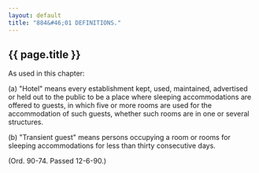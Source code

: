 ```yaml
---
layout: default 
title: "884&#46;01 DEFINITIONS."
---
```


{{ page.title }}
----------------

As used in this chapter:

​(a) "Hotel" means every establishment kept, used, maintained,
advertised or held out to the public to be a place where sleeping
accommodations are offered to guests, in which five or more rooms are
used for the accommodation of such guests, whether such rooms are in one
or several structures.

​(b) "Transient guest" means persons occupying a room or rooms for
sleeping accommodations for less than thirty consecutive days.

(Ord. 90-74. Passed 12-6-90.)

